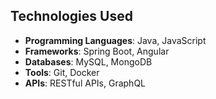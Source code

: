 ## Technologies Used

- **Programming Languages**: Java, JavaScript
- **Frameworks**: Spring Boot, Angular
- **Databases**: MySQL, MongoDB
- **Tools**: Git, Docker
- **APIs**: RESTful APIs, GraphQL
